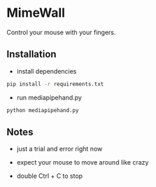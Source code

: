 # MimeWall

Control your mouse with your fingers.

## Installation

- install dependencies

```bash
pip install -r requirements.txt
```

- run mediapipehand.py

```bash
python mediapipehand.py
```

## Notes

- just a trial and error right now

- expect your mouse to move around like crazy

- double Ctrl + C to stop
